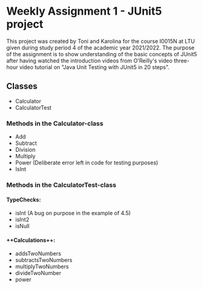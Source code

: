 # Weekly Assignment 1 - JUnit5 project

This project was created by Toni and Karolina for the course I0015N at LTU given
during study period 4 of the academic year 2021/2022. The purpose of the
assignment is to show understanding of the basic concepts of JUnit5 after having
watched the introduction videos from O'Reilly's video three-hour video tutorial
on "Java Unit Testing with JUnit5 in 20 steps".


## Classes

- Calculator
- CalculatorTest

### Methods in the Calculator-class

- Add
- Subtract
- Division
- Multiply
- Power (Deliberate error left in code for testing purposes)
- IsInt

### Methods in the CalculatorTest-class

#### TypeChecks:
- isInt (A bug on purpose in the example of 4.5)
- isInt2
- isNull

#### ++Calculations++:
- addsTwoNumbers
- subtractsTwoNumbers
- multiplyTwoNumbers
- divideTwoNumber
- power

